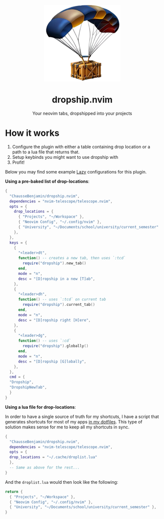 <div align="center">

<img alt="A parachute dropping a crate" src="assets/logo.png" width="250px" />

# dropship.nvim

Your neovim tabs, dropshipped into your projects

</div>


# How it works

1. Configure the plugin with either a table containing drop location
   or a path to a lua file that returns that.
2. Setup keybinds you might want to use dropship with
3. Profit!

Below you may find some example [Lazy][2] configurations for this
plugin.

**Using a pre-baked list of drop-locations**:

```lua
{
  "ChausseBenjamin/dropship.nvim",
  dependencies = "nvim-telescope/telescope.nvim",
  opts = {
    drop_locations = {
      { "Projects", "~/Workspace" },
      { "Neovim Config", "~/.config/nvim" },
      { "University", "~/Documents/school/university/current_semester" },
    },
  },
  keys = {
    {
      "<leader>dt",
      function() -- creates a new tab, then uses `:tcd`
        require("dropship").new_tab()
      end,
      mode = "n",
      desc = "[D]ropship in a new [T]ab",
    },
    {
      "<leader>dh",
      function() -- uses `:tcd` on current tab
        require("dropship").current_tab()
      end,
      mode = "n",
      desc = "[D]ropship right [H]ere",
    },
    {
      "<leader>dg",
      function() -- uses `:cd`
        require("dropship").globally()
      end,
      mode = "n",
      desc = "[D]ropship [G]lobally",
    },
  },
  cmd = {
  "Dropship",
  "DropshipNewTab",
  }
}
```


**Using a lua file for drop-locations**:

In order to have a single source of truth for my shortcuts, I have a script
that generates shortcuts for most of my apps [in my dotfiles][1]. This type of
solution makes sense for me to keep all my shortcuts in sync.

```lua
{
  "ChausseBenjamin/dropship.nvim",
  dependencies = "nvim-telescope/telescope.nvim",
  opts = {
  drop_locations = "~/.cache/droplist.lua"
  },
  -- Same as above for the rest...
}
```

And the `droplist.lua` would then look like the following:

```lua
return {
  { "Projects", "~/Workspace" },
  { "Neovim Config", "~/.config/nvim" },
  { "University", "~/Documents/school/university/current_semester" },
}
```


[1]: https://github.com/ChausseBenjamin/dotfiles/blob/master/.local/bin/shortcutgen
[2]: https://github.com/folke/lazy.nvim
